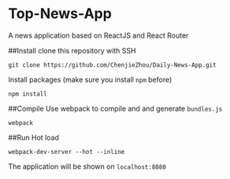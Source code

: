 # Top-News-App
A news application based on ReactJS and React Router

##Install
clone this repository with SSH

```
git clone https://github.com/ChenjieZhou/Daily-News-App.git
```
Install packages (make sure you install `npm` before)

```
npm install
```
##Compile
Use webpack to compile and and generate `bundles.js`

```
webpack
```
##Run
Hot load

```
webpack-dev-server --hot --inline
```
The application will be shown on `localhost:8080`



